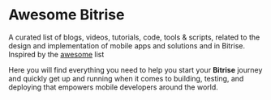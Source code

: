 # Awesome Bitrise
A curated list of blogs, videos, tutorials, code, tools &amp; scripts, related to the design and implementation of mobile apps and solutions and in Bitrise.
Inspired by the [awesome](https://github.com/sindresorhus/awesome) list


Here you will find everything you need to help you start your **Bitrise** journey and quickly get up and running when it comes to building, testing, and deploying that empowers mobile developers around the world.
